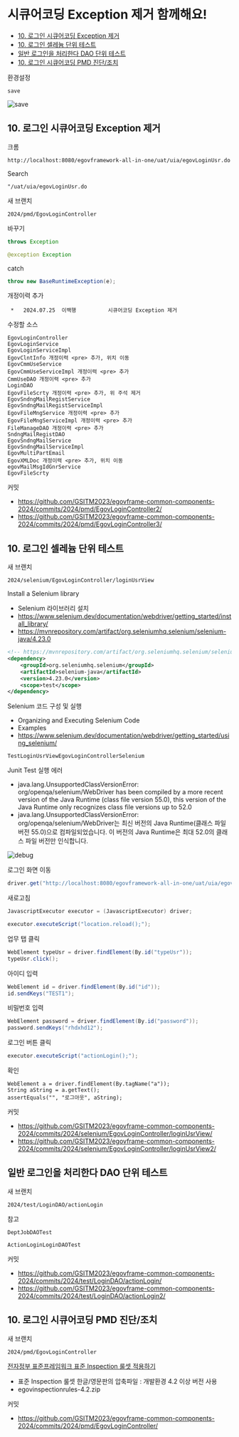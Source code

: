 # 시큐어코딩 Exception 제거 함께해요!

- [10. 로그인 시큐어코딩 Exception 제거](#10-로그인-시큐어코딩-exception-제거)
- [10. 로그인 셀레늄 단위 테스트](#10-로그인-셀레늄-단위-테스트)
- [일반 로그인을 처리한다 DAO 단위 테스트](#일반-로그인을-처리한다-dao-단위-테스트)
- [10. 로그인 시큐어코딩 PMD 진단/조치](#10-로그인-시큐어코딩-pmd-진단조치)

환경설정
```
save
```
![save](save.png)

## 10. 로그인 시큐어코딩 Exception 제거
크롬
```
http://localhost:8080/egovframework-all-in-one/uat/uia/egovLoginUsr.do
```

Search
```
"/uat/uia/egovLoginUsr.do
```

새 브랜치
```
2024/pmd/EgovLoginController
```

바꾸기
```java
throws Exception
```

```java
@exception Exception
```

catch
```java
throw new BaseRuntimeException(e);
```

개정이력 추가
```
 *   2024.07.25  이백행          시큐어코딩 Exception 제거
```

수정할 소스
```
EgovLoginController
EgovLoginService
EgovLoginServiceImpl
EgovClntInfo 개정이력 <pre> 추가, 위치 이동
EgovCmmUseService
EgovCmmUseServiceImpl 개정이력 <pre> 추가
CmmUseDAO 개정이력 <pre> 추가
LoginDAO
EgovFileScrty 개정이력 <pre> 추가, 위 주석 제거
EgovSndngMailRegistService
EgovSndngMailRegistServiceImpl
EgovFileMngService 개정이력 <pre> 추가
EgovFileMngServiceImpl 개정이력 <pre> 추가
FileManageDAO 개정이력 <pre> 추가
SndngMailRegistDAO
EgovSndngMailService
EgovSndngMailServiceImpl
EgovMultiPartEmail
EgovXMLDoc 개정이력 <pre> 추가, 위치 이동
egovMailMsgIdGnrService
EgovFileScrty
```

커밋
- https://github.com/GSITM2023/egovframe-common-components-2024/commits/2024/pmd/EgovLoginController2/
- https://github.com/GSITM2023/egovframe-common-components-2024/commits/2024/pmd/EgovLoginController3/

## 10. 로그인 셀레늄 단위 테스트

새 브랜치
```
2024/selenium/EgovLoginController/loginUsrView
```

Install a Selenium library
- Selenium 라이브러리 설치
- https://www.selenium.dev/documentation/webdriver/getting_started/install_library/
- https://mvnrepository.com/artifact/org.seleniumhq.selenium/selenium-java/4.23.0

```xml
<!-- https://mvnrepository.com/artifact/org.seleniumhq.selenium/selenium-java -->
<dependency>
    <groupId>org.seleniumhq.selenium</groupId>
    <artifactId>selenium-java</artifactId>
    <version>4.23.0</version>
	<scope>test</scope>
</dependency>
```

Selenium 코드 구성 및 실행
- Organizing and Executing Selenium Code
- Examples
- https://www.selenium.dev/documentation/webdriver/getting_started/using_selenium/

```
TestLoginUsrViewEgovLoginControllerSelenium
```

Junit Test 실행 에러
- java.lang.UnsupportedClassVersionError: org/openqa/selenium/WebDriver has been compiled by a more recent version of the Java Runtime (class file version 55.0), this version of the Java Runtime only recognizes class file versions up to 52.0
- java.lang.UnsupportedClassVersionError: org/openqa/selenium/WebDriver는 최신 버전의 Java Runtime(클래스 파일 버전 55.0)으로 컴파일되었습니다. 이 버전의 Java Runtime은 최대 52.0의 클래스 파일 버전만 인식합니다.

![debug](debug.png)

로그인 화면 이동
```java
driver.get("http://localhost:8080/egovframework-all-in-one/uat/uia/egovLoginUsr.do");
```

새로고침
```java
JavascriptExecutor executor = (JavascriptExecutor) driver;

executor.executeScript("location.reload();");
```

업무 탭 클릭
```java
WebElement typeUsr = driver.findElement(By.id("typeUsr"));
typeUsr.click();
```

아이디 입력
```java
WebElement id = driver.findElement(By.id("id"));
id.sendKeys("TEST1");
```

비밀번호 입력
```java
WebElement password = driver.findElement(By.id("password"));
password.sendKeys("rhdxhd12");
```

로그인 버튼 클릭
```java
executor.executeScript("actionLogin();");
```

확인
```
WebElement a = driver.findElement(By.tagName("a"));
String aString = a.getText();
assertEquals("", "로그아웃", aString);
```

커밋
- https://github.com/GSITM2023/egovframe-common-components-2024/commits/2024/selenium/EgovLoginController/loginUsrView/
- https://github.com/GSITM2023/egovframe-common-components-2024/commits/2024/selenium/EgovLoginController/loginUsrView2/

## 일반 로그인을 처리한다 DAO 단위 테스트

새 브랜치
```
2024/test/LoginDAO/actionLogin
```

참고
```
DeptJobDAOTest
```

```
ActionLoginLoginDAOTest
```

커밋
- https://github.com/GSITM2023/egovframe-common-components-2024/commits/2024/test/LoginDAO/actionLogin/
- https://github.com/GSITM2023/egovframe-common-components-2024/commits/2024/test/LoginDAO/actionLogin2/

## 10. 로그인 시큐어코딩 PMD 진단/조치

새 브랜치
```
2024/pmd/EgovLoginController
```

[전자정부 표준프레임워크 표준 Inspection 룰셋 적용하기](https://www.egovframe.go.kr/wiki/doku.php?id=egovframework:dev4.2:imp:inspection#%EC%A0%84%EC%9E%90%EC%A0%95%EB%B6%80_%ED%91%9C%EC%A4%80%ED%94%84%EB%A0%88%EC%9E%84%EC%9B%8C%ED%81%AC_%ED%91%9C%EC%A4%80_inspection_%EB%A3%B0%EC%85%8B_%EC%A0%81%EC%9A%A9%ED%95%98%EA%B8%B0)
- 표준 Inspection 룰셋 한글/영문판의 압축파일 : 개발환경 4.2 이상 버전 사용
- egovinspectionrules-4.2.zip

커밋
- https://github.com/GSITM2023/egovframe-common-components-2024/commits/2024/pmd/EgovLoginController/
